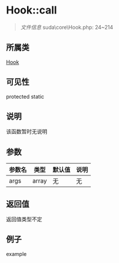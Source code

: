 # Hook::call

> *文件信息* suda\core\Hook.php: 24~214
## 所属类 

[Hook](../Hook.md)

## 可见性

  protected  static
## 说明

该函数暂时无说明

## 参数

| 参数名 | 类型 | 默认值 | 说明 |
|--------|-----|-------|-------|
| args |  array | 无 | 无 |

## 返回值
返回值类型不定

## 例子

example